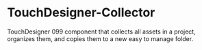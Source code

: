 # TouchDesigner-Collector
TouchDesigner 099 component that collects all assets in a project, organizes them, and copies them to a new easy to manage folder.
